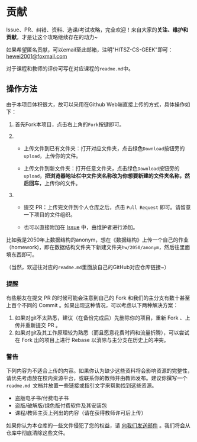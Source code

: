 # 贡献

Issue、PR、纠错、资料、选课/考试攻略，完全欢迎！来自大家的**关注、维护和贡献**，才是让这个攻略继续存在的动力~

如果希望匿名贡献，可以email至此邮箱，注明"HITSZ-CS-GEEK"即可：hewei2001@foxmail.com

对于课程和教师的评价可写在对应课程的`readme.md`中。

## 操作方法

由于本项目体积很大，故可以采用在Github Web端直接上传的方式，具体操作如下：

1. 首先Fork本项目，点击右上角的`Fork`按键即可。

2. * 上传文件到已有文件夹：打开对应文件夹，点击绿色`Download`按钮旁的`upload`，上传你的文件。

	* 上传文件到新文件夹：打开任意文件夹，点击绿色`Download`按钮旁的`upload`，**把浏览器地址栏中文件夹名称改为你想要新建的文件夹名称，然后回车**，上传你的文件。

3. * 提交 PR：上传完文件到个人仓库之后，点击 `Pull Request` 即可。请留意一下项目的文件组织。

	* 也可以直接附加在 [Issue](https://github.com/hewei2001/HITSZ-CS-GEEK/issues/new) 中，由维护者进行添加。

比如我是2050年上数据结构的anonym，想在《数据结构》上传一个自己的作业（homework)，即在数据结构文件夹下新建文件夹`hw/2050/anonym`，然后往里面填东西即可。

（当然，欢迎往对应的`readme.md`里面放自己的GitHub对应仓库链接~）

### 提醒

有些朋友在提交 PR 的时候可能会注意到自己的 Fork 和我们的主分支有数十甚至上百个不同的 Commit 。如果出现这种情况，可以考虑以下两种解决方案：

1. 如果对git不太熟悉，建议（在备份完成后）先删除你的项目，重新 Fork 、上传并重新提交 PR 。
2. 如果对git及其工作原理较为熟悉（而且愿意花费时间和流量折腾），可以尝试在 Fork 出的项目上进行 Rebase 以消除与主分支在历史上的冲突。

### 警告

下列内容为不适合上传的内容。如果你认为缺少这些资料将会影响资源的完整性，请优先考虑放在校内资源平台，或联系你的教师并由教师发布。建议你撰写一个 `readme.md `文档并放置一些链接或指引文字来帮助找到这些资源。

- 盗版电子书/付费电子书
- 盗版/破解版/绿色版付费软件及其安装包
- 课程/教师主页上列出的内容（请在获得教师许可后上传）

如果你认为本仓库的一些文件侵犯了您的权益，请 [向我们发送邮件](mailto:hewei2001@foxmail.com) 。我们将会从仓库中彻底清除这些文件。